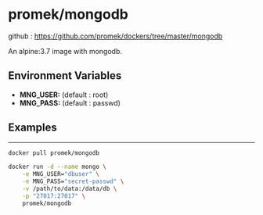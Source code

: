 # promek/mongodb

github : https://github.com/promek/dockers/tree/master/mongodb

An alpine:3.7 image with mongodb. 

## Environment Variables

* **MNG_USER:** (default : root)
* **MNG_PASS:** (default : passwd)

## Examples

-----------------------
```bash
docker pull promek/mongodb

docker run -d --name mongo \
    -e MNG_USER="dbuser" \
    -e MNG_PASS="secret-passwd" \
    -v /path/to/data:/data/db \
    -p "27017:27017" \
    promek/mongodb
```
